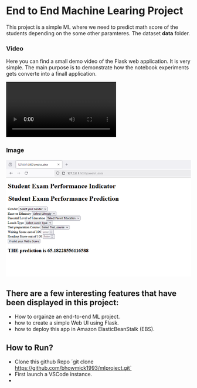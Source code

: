 # End to End Machine Learing Project

This project is a simple ML where we need to predict math score of the students depending on the some other paramteres.
The dataset **data** folder.

### Video
Here you can find a small demo video of the Flask web application. It is very simple. The main purpose is to demonstrate how the notebook experiments gets converte into a finall application.

![Demo_Flask_Video](demo_video/prediction_demo.mkv)

### Image
![Demo_Flask_Image](demo_image/flask_web_app.PNG)

## There are a few interesting features that have been displayed in this project:

- How to orgainze an end-to-end ML project.
- how to create a simple Web UI using Flask.
- how to deploy this app in Amazon ElasticBeanStalk (EBS).

## How to Run?

- Clone this github Repo
   ´git clone https://github.com/bhowmick1993/mlproject.git`
- First launch a VSCode instance.
- 

